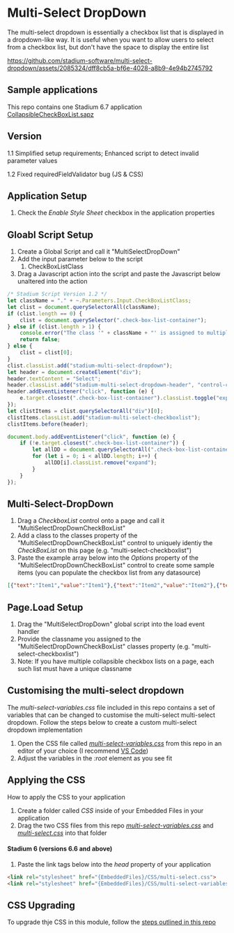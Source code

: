 # Multi-Select DropDown

The multi-select dropdown is essentially a checkbox list that is displayed in a dropdown-like way. It is useful when you want to allow users to select from a checkbox list, but don't have the space to display the entire list

https://github.com/stadium-software/multi-select-dropdown/assets/2085324/dff8cb5a-bf6e-4028-a8b9-4e94b2745792

## Sample applications
This repo contains one Stadium 6.7 application
[CollapsibleCheckBoxList.sapz](Stadium6/CollapsibleCheckBoxList.sapz?raw=true)

## Version
1.1 Simplified setup requirements; Enhanced script to detect invalid parameter values

1.2 Fixed requiredFieldValidator bug (JS & CSS)

## Application Setup
1. Check the *Enable Style Sheet* checkbox in the application properties

## Gloabl Script Setup

1. Create a Global Script and call it "MultiSelectDropDown"
2. Add the input parameter below to the script
   1. CheckBoxListClass
3. Drag a Javascript action into the script and paste the Javascript below unaltered into the action
```javascript
/* Stadium Script Version 1.2 */
let className = "." + ~.Parameters.Input.CheckBoxListClass;
let clist = document.querySelectorAll(className);
if (clist.length == 0) {
    clist = document.querySelector(".check-box-list-container");
} else if (clist.length > 1) {
    console.error("The class '" + className + "' is assigned to multiple CheckBoxLists. CheckBoxLists must have unique classnames");
    return false;
} else {
    clist = clist[0];
}
clist.classList.add("stadium-multi-select-dropdown");
let header = document.createElement("div");
header.textContent = "Select";
header.classList.add("stadium-multi-select-dropdown-header", "control-container");
header.addEventListener("click", function (e) {
    e.target.closest(".check-box-list-container").classList.toggle("expand");
});
let clistItems = clist.querySelectorAll("div")[0];
clistItems.classList.add("stadium-multi-select-checkboxlist");
clistItems.before(header);

document.body.addEventListener("click", function (e) {
    if (!e.target.closest(".check-box-list-container")) {
        let allDD = document.querySelectorAll(".check-box-list-container:has(.stadium-multi-select-checkboxlist)");
        for (let i = 0; i < allDD.length; i++) {
            allDD[i].classList.remove("expand");
        }
    }
});
```
## Multi-Select-DropDown

1. Drag a *CheckboxList* control onto a page and call it "MultiSelectDropDownCheckBoxList"
2. Add a class to the classes property of the "MultiSelectDropDownCheckBoxList" control to uniquely identiy the *CheckBoxList* on this page (e.g. "multi-select-checkboxlist")
3. Paste the example array below into the *Options* property of the "MultiSelectDropDownCheckBoxList" control to create some sample items (you can populate the checkbox list from any datasource)
```json
[{"text":"Item1","value":"Item1"},{"text":"Item2","value":"Item2"},{"text":"Item3","value":"Item3"},{"text":"Item4","value":"Item4"}]
```

## Page.Load Setup

1. Drag the "MultiSelectDropDown" global script into the load event handler
2. Provide the classname you assigned to the "MultiSelectDropDownCheckBoxList" classes property (e.g. "multi-select-checkboxlist")
3. Note: If you have multiple collapsible checkbox lists on a page, each such list must have a unique classname

## Customising the multi-select dropdown
The *multi-select-variables.css* file included in this repo contains a set of variables that can be changed to customise the multi-select multi-select dropdown. Follow the steps below to create a custom multi-select dropdown implementation 
1. Open the CSS file called [*multi-select-variables.css*](multi-select-variables.css) from this repo in an editor of your choice (I recommend [VS Code](https://code.visualstudio.com/))
2. Adjust the variables in the *:root* element as you see fit

## Applying the CSS
How to apply the CSS to your application
1. Create a folder called *CSS* inside of your Embedded Files in your application
2. Drag the two CSS files from this repo [*multi-select-variables.css*](multi-select-variables.css) and [*multi-select.css*](multi-select.css) into that folder

#### Stadium 6 (versions 6.6 and above)
1. Paste the link tags below into the *head* property of your application
```html
<link rel="stylesheet" href="{EmbeddedFiles}/CSS/multi-select.css">
<link rel="stylesheet" href="{EmbeddedFiles}/CSS/multi-select-variables.css">
``` 

## CSS Upgrading
To upgrade thje CSS in this module, follow the [steps outlined in this repo](https://github.com/stadium-software/samples-upgrading)
